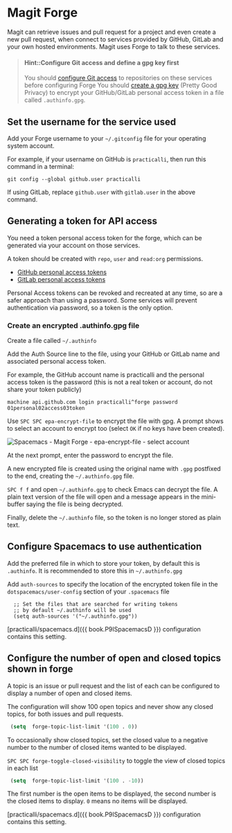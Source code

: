 # Magit Forge

Magit can retrieve issues and pull request for a project and even create a new pull request, when connect to services provided by GitHub, GitLab and your own hosted environments.  Magit uses Forge to talk to these services.

> #### Hint::Configure Git access and define a gpg key first
> You should [configure Git access](git-configuration.md) to repositories on these services before configuring Forge
> You should [create a gpg key](encryption/create-gpg-key.md) (Pretty Good Privacy) to encrypt your GitHub/GitLab personal access token in a file called `.authinfo.gpg`.

## Set the username for the service used

Add your Forge username to your `~/.gitconfig` file for your operating system account.

For example, if your username on GitHub is `practicalli`, then run this command in a terminal:

```shell
git config --global github.user practicalli
```

If using GitLab, replace `github.user` with `gitlab.user` in the above command.


## Generating a token for API access

You need a token personal access token for the forge, which can be generated via your account on those services.

A token should be created with `repo`, `user` and `read:org` permissions.

* [GitHub personal access tokens](https://github.com/settings/tokens)
* [GitLab personal access tokens](https://gitlab.com/profile/personal_access_tokens)

Personal Access tokens can be revoked and recreated at any time, so are a safer approach than using a password.  Some services will prevent authentication via password, so a token is the only option.


### Create an encrypted .authinfo.gpg file

Create a file called `~/.authinfo`

Add the Auth Source line to the file, using your GitHub or GitLab name and associated personal access token.

For example, the GitHub account name is practicalli and the personal access token is the password (this is not a real token or account, do not share your token publicly)
```
machine api.github.com login practicalli^forge password 01personal02access03token
```

Use `SPC SPC epa-encrypt-file` to encrypt the file with gpg.  A prompt shows to select an account to encrypt too (select `OK` if no keys have been created).

![Spacemacs - Magit Forge - epa-encrypt-file - select account](/images/spacemacs-magit-forge-pgp-encrypt-authinfo-pgp.png)

At the next prompt, enter the password to encrypt the file.

A new encrypted file is created using the original name with `.gpg` postfixed to the end, creating the  `~/.authinfo.gpg` file.

`SPC f f` and open `~/.authinfo.gpg` to check Emacs can decrypt the file.  A plain text version of the file will open and a message appears in the mini-buffer saying the file is being decrypted.

Finally, delete the `~/.authinfo` file, so the token is no longer stored as plain text.


## Configure Spacemacs to use authentication
Add the preferred file in which to store your token, by default this is `.authinfo`.  It is recommended to store this in `~/.authinfo.gpg`

Add `auth-sources` to specify the location of the encrypted token file in the `dotspacemacs/user-config` section of your `.spacemacs` file
```elisp
  ;; Set the files that are searched for writing tokens
  ;; by default ~/.authinfo will be used
  (setq auth-sources '("~/.authinfo.gpg"))
```

[practicalli/spacemacs.d]({{ book.P9ISpacemacsD }}) configuration contains this setting.


## Configure the number of open and closed topics shown in forge

A topic is an issue or pull request and the list of each can be configured to display a number of open and closed items.

The configuration will show 100 open topics and never show any closed topics, for both issues and pull requests.

```lisp
 (setq  forge-topic-list-limit '(100 . 0))
```

To occasionally show closed topics, set the closed value to a negative number to the number of closed items wanted to be displayed.

`SPC SPC forge-toggle-closed-visibility` to toggle the view of closed topics in each list
```lisp
 (setq  forge-topic-list-limit '(100 . -10))
```

The first number is the open items to be displayed, the second number is the closed items to display.  `0` means no items will be displayed.

[practicalli/spacemacs.d]({{ book.P9ISpacemacsD }}) configuration contains this setting.
